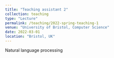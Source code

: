 ```yaml
---
title: "Teaching assistant 2"
collection: teaching
type: "Lecture"
permalink: /teaching/2022-spring-teaching-1
venue: "University of Bristol, Computer Science"
date: 2022-03-01
location: "Bristol, UK"
---
```


Natural language processing
